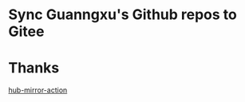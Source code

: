 # Sync Guanngxu's Github repos to Gitee

# Thanks

[hub-mirror-action](https://github.com/Yikun/hub-mirror-action)